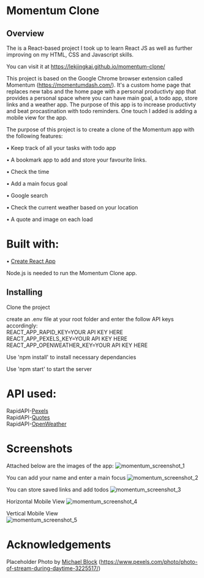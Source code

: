# Momentum Clone

## Overview

The is a React-based project I took up to learn React JS as well as further improving on my HTML, CSS and Javascript skills.

You can visit it at https://lekjingkai.github.io/momentum-clone/

This project is based on the Google Chrome browser extension called Momentum (https://momentumdash.com/). It's a custom home page that replaces new tabs and the home page with a personal productivty app that provides a personal space where you can have main goal, a todo app, store links and a weather app. The purpose of this app is to increase productivty and beat procastination with todo reminders. One touch I added is adding a mobile view for the app.

The purpose of this project is to create a clone of the Momentum app with the following features:

• Keep track of all your tasks with todo app

• A bookmark app to add and store your favourite links.

• Check the time

• Add a main focus goal

• Google search

• Check the current weather based on your location

• A quote and image on each load

# Built with:
• [Create React App](https://github.com/facebook/create-react-app)

Node.js is needed to run the Momentum Clone app.

## Installing
Clone the project  

create an .env file at your root folder and enter the follow API keys accordingly:  
REACT_APP_RAPID_KEY=YOUR API KEY HERE  
REACT_APP_PEXELS_KEY=YOUR API KEY HERE  
REACT_APP_OPENWEATHER_KEY=YOUR API KEY HERE  
  
Use 'npm install' to install necessary dependancies  
  
Use 'npm start' to start the server  

# API used:
RapidAPI-[Pexels](https://rapidapi.com/community/api/open-weather-map)  
RapidAPI-[Quotes](https://rapidapi.com/martin.svoboda/api/quotes15)  
RapidAPI-[OpenWeather](https://rapidapi.com/pexels-pexels-default/api/Pexels)  

# Screenshots

Attached below are the images of the app:
![momentum_screenshot_1](https://user-images.githubusercontent.com/53485796/119124017-c7686100-ba62-11eb-9902-753db62e345c.png)

You can add your name and enter a main focus 
![momentum_screenshot_2](https://user-images.githubusercontent.com/53485796/119124247-0991a280-ba63-11eb-9c92-a01cb9535e9a.png)

You can store saved links and add todos
![momentum_screenshot_3](https://user-images.githubusercontent.com/53485796/119124254-0b5b6600-ba63-11eb-82ce-a002ad68cbce.png)

Horizontal Mobile View
![momentum_screenshot_4](https://user-images.githubusercontent.com/53485796/119126811-1c59a680-ba66-11eb-9e77-82ded4531f05.png)

Vertical Mobile View  
![momentum_screenshot_5](https://user-images.githubusercontent.com/53485796/119126815-1d8ad380-ba66-11eb-8fce-c9c0e476424f.png)

# Acknowledgements
Placeholder Photo by [Michael Block](https://www.pexels.com/@michael-block-1691617) (https://www.pexels.com/photo/photo-of-stream-during-daytime-3225517/)

